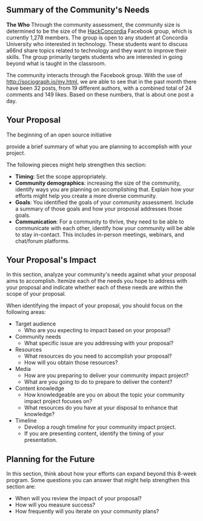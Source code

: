 ## Summary of the Community's Needs

**The Who**
Through the community assessment, the community size is determined to be the size of the [HackConcordia](https://www.facebook.com/groups/hackconcordia/) Facebook group, which is currently 1,278 members. The group is open to any student at Concordia University who interested in technology. These students want to discuss a66nd share topics related to technology and they want to improve their skills. The group primarily targets students who are interested in going beyond what is taught in the classroom.

The community interacts through the Facebook group. With the use of http://sociograph.io/my.html, we are able to see that in the past month there have been 32 posts, from 19 different authors, with a combined total of 24 comments and 149 likes. Based on these numbers, that is about one post a day.

## Your Proposal

The beginning of an open source initiative

provide a brief summary of what you are planning to accomplish with your project.

The following pieces might help strengthen this section:
- **Timing**: Set the scope appropriately.
- **Community demographics**: increasing the size of the community, identify ways you are planning on accomplishing that. Explain how your efforts might help you create a more diverse community.
- **Goals**: You identified the goals of your community assessment. Include a summary of those goals and how your proposal addresses those goals.
- **Communication**: For a community to thrive, they need to be able to communicate with each other, identify how your community will be able to stay in-contact. This includes in-person meetings, webinars, and chat/forum platforms.


## Your Proposal's Impact

In this section, analyze your community's needs against what your proposal aims to accomplish.
Itemize each of the needs you hope to address with your proposal and indicate whether each of these needs are within the scope of your proposal.

When identifying the impact of your proposal, you should focus on the following areas:
- Target audience
  - Who are you expecting to impact based on your proposal?
- Community needs
  - What specific issue are you addressing with your proposal?
- Resources
  - What resources do you need to accomplish your proposal?
  - How will you obtain those resources?   
- Media
  - How are you preparing to deliver your community impact project?
  - What are you going to do to prepare to deliver the content?
- Content knowledge
  - How knowledgeable are you on about the topic your community impact project focuses on?
  - What resources do you have at your disposal to enhance that knowledge?
- Timeline
  - Develop a rough timeline for your community impact project.
  - If you are presenting content, identify the timing of your presentation.

## Planning for the Future

In this section, think about how your efforts can expand beyond this 8-week program. Some questions you can answer that might help strengthen this section are:

- When will you review the impact of your proposal?
- How will you measure success?
- How frequently will you iterate on your community plans?
